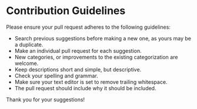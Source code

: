# Contribution Guidelines

Please ensure your pull request adheres to the following guidelines:

- Search previous suggestions before making a new one, as yours may be a duplicate.
- Make an individual pull request for each suggestion.
- New categories, or improvements to the existing categorization are welcome.
- Keep descriptions short and simple, but descriptive.
- Check your spelling and grammar.
- Make sure your text editor is set to remove trailing whitespace.
- The pull request should include why it should be included.

Thank you for your suggestions!
